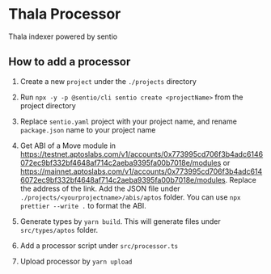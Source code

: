 # Thala Processor

Thala indexer powered by sentio

## How to add a processor

1. Create a new `project` under the `./projects` directory

2. Run `npx -y -p @sentio/cli sentio create <projectName>` from the project directory

3. Replace `sentio.yaml` project with your project name, and rename `package.json` name to your project name

4. Get ABI of a Move module in https://testnet.aptoslabs.com/v1/accounts/0x773995cd706f3b4adc6146072ec9bf332bf4648af714c2aeba9395fa00b7018e/modules or https://mainnet.aptoslabs.com/v1/accounts/0x773995cd706f3b4adc6146072ec9bf332bf4648af714c2aeba9395fa00b7018e/modules. Replace the address of the link. Add the JSON file under `./projects/<yourprojectname>/abis/aptos` folder. You can use `npx prettier --write .` to format the ABI.

5. Generate types by `yarn build`. This will generate files under `src/types/aptos` folder.

6. Add a processor script under `src/processor.ts`

7. Upload processor by `yarn upload`
